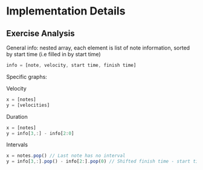 # Implementation Details

## Exercise Analysis

General info: nested array, each element is list of note information, sorted by start time (i.e filled in by start time)

```javascript
info = [note, velocity, start time, finish time]
```

Specific graphs:

Velocity

```javascript
x = [notes]
y = [velocities]
```

Duration

```javascript
x = [notes]
y = info[3,:] - info[2:0]
```

Intervals

```javascript
x = notes.pop() // Last note has no interval
y = info[3,:].pop() - info[2:].pop(0) // Shifted finish time - start time
```



​	
